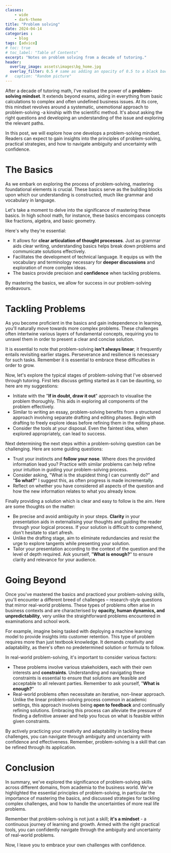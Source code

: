 ```yaml
---
classes: 
    - wide
    - dark-theme
title: "Problem solving"
date: 2024-04-14
categories :
    - blog
tags: [advice]
# toc: true
# toc_label: "Table of Contents"
excerpt: "Notes on problem solving from a decade of tutoring."
header:
  overlay_image: assets\images\bg_home.jpg
  overlay_filter: 0.5 # same as adding an opacity of 0.5 to a black background
#   caption: "Random picture"
---
```


After a decade of tutoring math, I've realised the power of a **problem-solving mindset**. It extends beyond exams, aiding in everything from basic calculations to complex and often undefined business issues. At its core, this mindset revolves around a systematic, unemotional approach to problem-solving -a kinship with the scientific method. It's about asking the right questions and developing an understanding of the issue and exploring the relevant paths.

In this post, we will explore how one develops a problem-solving mindset. Readers can expect to gain insights into the principles of problem-solving, practical strategies, and how to navigate ambiguity and uncertainty with confidence. 

# The Basics

As we embark on exploring the process of problem-solving, mastering foundational elements is crucial. These basics serve as the building blocks upon which our understanding is constructed, much like grammar and vocabulary in language.

Let's take a moment to delve into the significance of mastering these basics. In high school math, for instance, these basics encompass concepts like fractions, algebra, and basic geometry.

Here's why they're essential:

- It allows for **clear articulation of thought processes**. Just as grammar aids clear writing, understanding basics helps break down problems and communicate solutions effectively.
- Facilitates the development of technical language. It equips us with the vocabulary and terminology necessary for **deeper discussions** and exploration of more complex ideas.
- The basics provide precision and **confidence** when tackling problems.

By mastering the basics, we allow for success in our problem-solving endeavours.

# Tackling Problems

As you become proficient in the basics and gain independence in learning, you'll naturally move towards more complex problems. These challenges often intertwine various layers of fundamental concepts,  requiring you to unravel them in order to present a clear and concise solution.

It is essential to note that problem-solving **isn't always linear**; it frequently entails revisiting earlier stages. Perseverance and resilience is necessary for such tasks. Remember it is essential to embrace these difficulties in order to grow.

Now, let's explore the typical stages of problem-solving that I've observed through tutoring. First lets discuss getting started as it can be daunting, so here are my suggestions:

- Initiate with the "**If in doubt, draw it out**" approach to visualise the problem thoroughly. This aids in exploring all components of the problem effectively.
- Similar to writing an essay, problem-solving benefits from a structured approach involving separate drafting and editing phases. Begin with drafting to freely explore ideas before refining them in the editing phase.
- Consider the tools at your disposal. Even the faintest idea, when explored appropriately, can lead to success.

Next determining the next steps within a problem-solving question can be challenging. Here are some guiding questions:

- Trust your instincts and **follow your nose**. Where does the provided information lead you? Practice with similar problems can help refine your intuition in guiding your problem-solving process.
- Consider asking, "What is the stupidest thing I can currently do?" and "**So what?**" I suggest this, as often progress is  made incrementally.
- Reflect on whether you have considered all aspects of the question and how the new information relates to what you already know.

Finally providing a solution which is clear and easy to follow is the aim. Here are some thoughts on the matter:

- Be precise and avoid ambiguity in your steps. **Clarity** in your presentation aids in externalising your thoughts and guiding the reader through your logical process. If your solution is difficult to comprehend, don't hesitate to start afresh.
- Unlike the drafting stage, aim to eliminate redundancies and resist the urge to explore tangents while presenting your solution.
- Tailor your presentation according to the context of the question and the level of depth required. Ask yourself, "**What is enough?**" to ensure clarity and relevance for your audience.

# Going Beyond

Once you've mastered the basics and practiced your problem-solving skills, you'll encounter a different breed of challenges – research-style questions that mirror real-world problems. These types of problems often arise in business contexts and are characterised by **opacity, human dynamics, and unpredictability**, very unlike the straightforward problems encountered in examinations and school work.

For example, imagine being tasked with deploying a machine learning model to provide insights into customer retention. This type of problem requires more than just textbook knowledge. It demands creativity and adaptability, as there's often no predetermined solution or formula to follow.

In real-world problem-solving, it's important to consider various factors:

- These problems involve various stakeholders, each with their own interests and **constraints**. Understanding and navigating these constraints is essential to ensure that solutions are feasible and acceptable to all relevant parties. Remember to ask yourself, "**What is enough?**"
- Real-world problems often necessitate an iterative, non-linear approach. Unlike the linear problem-solving process common in academic settings, this approach involves being **open to feedback** and continually refining solutions. Embracing this process can alleviate the pressure of finding a definitive answer and help you focus on what is feasible within given constraints.

By actively practicing your creativity and adaptability in tackling these challenges, you can navigate through ambiguity and uncertainty with confidence and effectiveness. Remember, problem-solving is a skill that can be refined through its application.

# Conclusion

In summary, we've explored the significance of problem-solving skills across different domains, from academia to the business world. We've highlighted the essential principles of problem-solving, in particular the importance of mastering the basics, and discussed strategies for tackling complex challenges, and how to handle the uncertainties of more real life problems.

Remember that problem-solving is not just a skill; **it's a mindset** - a continuous journey of learning and growth. Armed with the right practical tools, you can confidently navigate through the ambiguity and uncertainty of real-world problems.

Now, I leave you to embrace your own challenges with confidence.